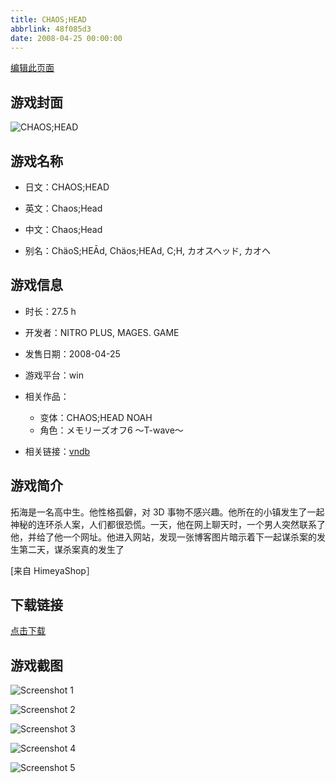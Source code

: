 ```yaml
---
title: CHAOS;HEAD
abbrlink: 48f085d3
date: 2008-04-25 00:00:00
---
```

[编辑此页面](https://github.com/ACG-3/ADV3-source/blob/main/source/_posts/games/CHAOS%3BHEAD.md)

## 游戏封面

![CHAOS;HEAD](https%3A//pan.timero.xyz/onedrive/img_lib_001/CHAOS%3BHEAD_cover.avif)


## 游戏名称

- 日文：CHAOS;HEAD
- 英文：Chaos;Head
- 中文：Chaos;Head

- 别名：ChäoS;HEĀd, Chäos;HEAd, C;H, カオスヘッド, カオヘ


## 游戏信息

- 时长：27.5 h
- 开发者：NITRO PLUS, MAGES. GAME
- 发售日期：2008-04-25
- 游戏平台：win
- 相关作品：
   - 变体：CHAOS;HEAD NOAH
   - 角色：メモリーズオフ6 ～T-wave～

- 相关链接：[vndb](https://vndb.org/v382)


## 游戏简介

拓海是一名高中生。他性格孤僻，对 3D 事物不感兴趣。他所在的小镇发生了一起神秘的连环杀人案，人们都很恐慌。一天，他在网上聊天时，一个男人突然联系了他，并给了他一个网址。他进入网站，发现一张博客图片暗示着下一起谋杀案的发生第二天，谋杀案真的发生了

[来自 HimeyaShop］


## 下载链接

[点击下载](https://pan.timero.xyz/onedrive/adv_lib_001/CHAOS%3BHEAD)


## 游戏截图


![Screenshot 1](https%3A//pan.timero.xyz/onedrive/img_lib_001/CHAOS%3BHEAD_Screenshot_1.avif)

![Screenshot 2](https%3A//pan.timero.xyz/onedrive/img_lib_001/CHAOS%3BHEAD_Screenshot_2.avif)

![Screenshot 3](https%3A//pan.timero.xyz/onedrive/img_lib_001/CHAOS%3BHEAD_Screenshot_3.avif)

![Screenshot 4](https%3A//pan.timero.xyz/onedrive/img_lib_001/CHAOS%3BHEAD_Screenshot_4.avif)

![Screenshot 5](https%3A//pan.timero.xyz/onedrive/img_lib_001/CHAOS%3BHEAD_Screenshot_5.avif)

